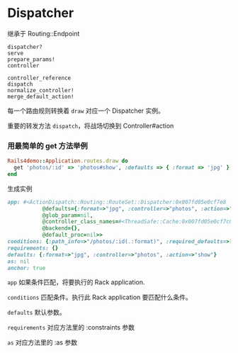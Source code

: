 # Dispatcher

继承于 Routing::Endpoint

```
dispatcher?
serve
prepare_params!
controller

controller_reference
dispatch
normalize_controller!
merge_default_action!
```

每一个路由规则转换着 `draw` 对应一个 Dispatcher 实例。

重要的转发方法 `dispatch`，将战场切换到 Controller#action

### 用最简单的 get 方法举例

```ruby
Rails4demo::Application.routes.draw do
  get 'photos/:id' => 'photos#show', :defaults => { :format => 'jpg' }
end
```

生成实例

```ruby
app: #<ActionDispatch::Routing::RouteSet::Dispatcher:0x007fd05e0cf7e8
           @defaults={:format=>"jpg", :controller=>"photos", :action=>"show"},
           @glob_param=nil,
           @controller_class_names=#<ThreadSafe::Cache:0x007fd05e0cf7c0
           @backend={},
           @default_proc=nil>>
conditions: {:path_info=>"/photos/:id(.:format)", :required_defaults=>[:controller, :action], :request_method=>["GET"]}
requirements: {}
defaults: {:format=>"jpg", :controller=>"photos", :action=>"show"}
as: nil
anchor: true
```

`app` 如果条件匹配，将要执行的 Rack application.

`conditions` 匹配条件。执行此 Rack application 要匹配什么条件。

`defaults` 默认参数。

`requirements` 对应方法里的 :constraints 参数

`as` 对应方法里的 :as 参数

